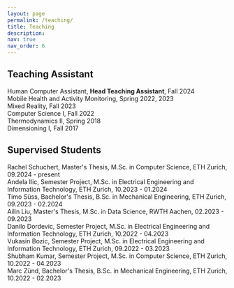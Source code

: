 ```yaml
---
layout: page
permalink: /teaching/
title: Teaching
description:
nav: true
nav_order: 6
---
```

## Teaching Assistant
Human Computer Assistant, **Head Teaching Assistant**, Fall 2024\
Mobile Health and Activity Monitoring, Spring 2022, 2023\
Mixed Reality, Fall 2023\
Computer Science I, Fall 2022\
Thermodynamics II, Spring 2018\
Dimensioning I, Fall 2017

## Supervised Students
Rachel Schuchert, Master's Thesis, M.Sc. in Computer Science, ETH Zurich, 09.2024 - present\
Andela Ilic, Semester Project, M.Sc. in Electrical Engineering and Information Technology, ETH Zurich, 10.2023 - 01.2024\
Timo Süss, Bachelor's Thesis, B.Sc. in Mechanical Engineering, ETH Zurich, 09.2023 - 02.2024\
Ailin Liu, Master's Thesis, M.Sc. in Data Science, RWTH Aachen, 02.2023 - 09.2023\
Danilo Dordevic, Semester Project, M.Sc. in Electrical Engineering and Information Technology, ETH Zurich, 10.2022 - 04.2023\
Vukasin Bozic, Semester Project, M.Sc. in Electrical Engineering and Information Technology, ETH Zurich, 09.2022 - 03.2023\
Shubham Kumar, Semester Project, M.Sc. in Computer Science, ETH Zurich, 10.2022 - 04.2023\
Marc Zünd, Bachelor's Thesis, B.Sc. in Mechanical Engineering, ETH Zurich, 10.2022 - 02.2023
